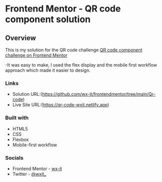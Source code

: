 # Frontend Mentor - QR code component solution

## Overview

This is my solution for the QR code challenge [QR code component challenge on Frontend Mentor](https://www.frontendmentor.io/challenges/qr-code-component-iux_sIO_H)

-It was easy to make, I used the flex display and the mobile first workflow approach which made it easier to design.

### Links

- Solution URL:(https://github.com/wx-it/frontendmentor/tree/main/Qr-code)
- Live Site URL:(https://qr-code-wxit.netlify.app)

### Built with

- HTML5
- CSS
- Flexbox
- Mobile-first workflow

### Socials

- Frontend Mentor - [wx-it](https://www.frontendmentor.io/profile/wx-it)
- Twitter - [@wxit\_](https://twitter.com/wxit_)
